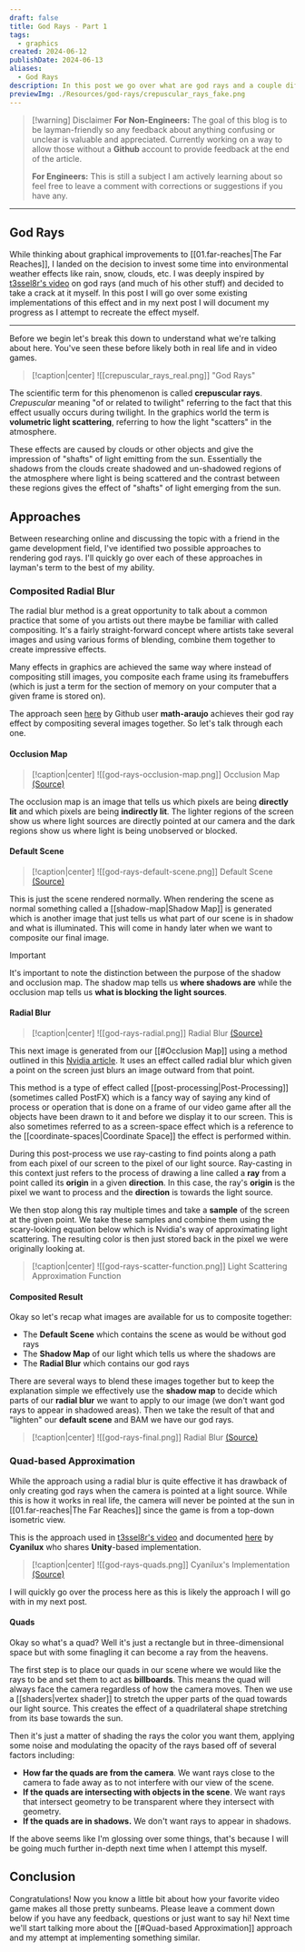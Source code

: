 ```yaml
---
draft: false
title: God Rays - Part 1
tags:
  - graphics
created: 2024-06-12
publishDate: 2024-06-13
aliases:
  - God Rays
description: In this post we go over what are god rays and a couple different high-level approaches to them.
previewImg: ./Resources/god-rays/crepuscular_rays_fake.png
---
```


> [!warning] Disclaimer
> **For Non-Engineers:**
> The goal of this blog is to be layman-friendly so any feedback about anything confusing or unclear is valuable and appreciated. Currently working on a way to allow those without a **Github** account to provide feedback at the end of the article.
> 
> **For Engineers:**
> This is still a subject I am actively learning about so feel free to leave a comment with corrections or suggestions if you have any.

****

## God Rays
While thinking about graphical improvements to [[01.far-reaches|The Far Reaches]], I landed on the decision to invest some time into environmental weather effects like rain, snow, clouds, etc. I was deeply inspired by [t3ssel8r's video](https://www.youtube.com/watch?v=fSNdZ82I-eQ) on god rays (and much of his other stuff) and decided to take a crack at it myself. In this post I will go over some existing implementations of this effect and in my next post I will document my progress as I attempt to recreate the effect myself.

****

Before we begin let's break this down to understand what we're talking about here.  You've seen these before likely both in real life and in video games.

> [!caption|center] 
> ![[crepuscular_rays_real.png]]
> "God Rays"

The scientific term for this phenomenon is called **crepuscular rays**. *Crepuscular* meaning "of or related to twilight" referring to the fact that this effect usually occurs during twilight. In the graphics world the term is **volumetric light scattering**, referring to how the light "scatters" in the atmosphere. 

These effects are caused by clouds or other objects and give the impression of "shafts" of light emitting from the sun. Essentially the shadows from the clouds create shadowed and un-shadowed regions of the atmosphere where light is being scattered and the contrast between these regions gives the effect of "shafts" of light emerging from the sun.

## Approaches

Between researching online and discussing the topic with a friend in the game development field, I've identified two possible approaches to rendering god rays. I'll quickly go over each of these approaches in layman's term to the best of my ability.

### Composited Radial Blur
The radial blur method is a great opportunity to talk about a common practice that some of you artists out there maybe be familiar with called compositing. It's a fairly straight-forward concept where artists take several images and using various forms of blending, combine them together to create impressive effects.

Many effects in graphics are achieved the same way where instead of compositing still images, you composite each frame using its framebuffers (which is just a term for the section of memory on your computer that a given frame is stored on).

The approach seen [here](https://github.com/math-araujo/screen-space-godrays) by Github user **math-araujo** achieves their god ray effect by compositing several images together. So let's talk through each one.

#### Occlusion Map

> [!caption|center]
> ![[god-rays-occlusion-map.png]]
> Occlusion Map [(Source)](https://raw.githubusercontent.com/math-araujo/screen-space-godrays/master/docs/images/first_pass.png)

The occlusion map is an image that tells us which pixels are being **directly lit** and which pixels are being **indirectly lit**. The lighter regions of the screen show us where light sources are directly pointed at our camera and the dark regions show us where light is being unobserved or blocked.

#### Default Scene
> [!caption|center]
> ![[god-rays-default-scene.png]]
> Default Scene [(Source)](https://raw.githubusercontent.com/math-araujo/screen-space-godrays/master/docs/images/first_pass.png)

This is just the scene rendered normally. When rendering the scene as normal something called a [[shadow-map|Shadow Map]] is generated which is another image that just tells us what part of our scene is in shadow and what is illuminated. This will come in handy later when we want to composite our final image.
> [!important]
> It's important to note the distinction between the purpose of the shadow and occlusion map. The shadow map tells us **where shadows are** while the occlusion map tells us **what is blocking the light sources**. 

#### Radial Blur

> [!caption|center]
> ![[god-rays-radial.png]]
> Radial Blur [(Source)](https://raw.githubusercontent.com/math-araujo/screen-space-godrays/master/docs/images/third_pass.png)

This next image is generated from our [[#Occlusion Map]] using a method outlined in this [Nvidia article](https://developer.nvidia.com/gpugems/gpugems3/part-ii-light-and-shadows/chapter-13-volumetric-light-scattering-post-process). It uses an effect called radial blur which given a point on the screen just blurs an image outward from that point. 

This method is a type of effect called [[post-processing|Post-Processing]] (sometimes called PostFX) which is a fancy way of saying any kind of process or operation that is done on a frame of our video game after all the objects have been drawn to it and before we display it to our screen. This is also sometimes referred to as a screen-space effect which is a reference to the [[coordinate-spaces|Coordinate Space]] the effect is performed within.

During this post-process we use ray-casting to find points along a path from each pixel of our screen to the pixel of our light source. Ray-casting in this context just refers to the process of drawing a line called a **ray** from a point called its **origin** in a given **direction**. In this case, the ray's **origin** is the pixel we want to process and the **direction** is towards the light source.

We then stop along this ray multiple times and take a **sample** of the screen at the given point. We take these samples and combine them using the scary-looking equation below which is Nvidia's way of approximating light scattering. The resulting color is then just stored back in the pixel we were originally looking at.

> [!caption|center]
> ![[god-rays-scatter-function.png]]
> Light Scattering Approximation Function

#### Composited Result


Okay so let's recap what images are available for us to composite together:
- The **Default Scene** which contains the scene as would be without god rays
- The **Shadow Map** of our light which tells us where the shadows are
- The **Radial Blur** which contains our god rays

There are several ways to blend these images together but to keep the explanation simple we effectively use the **shadow map** to decide which parts of our **radial blur** we want to apply to our image (we don't want god rays to appear in shadowed areas). Then we take the result of that and "lighten" our **default scene** and BAM we have our god rays.

> [!caption|center]
> ![[god-rays-final.png]]
> Radial Blur [(Source)](https://raw.githubusercontent.com/math-araujo/screen-space-godrays/master/docs/images/third_pass.png)

### Quad-based Approximation

While the approach using a radial blur is quite effective it has drawback of only creating god rays when the camera is pointed at a light source. While this is how it works in real life, the camera will never be pointed at the sun in [[01.far-reaches|The Far Reaches]] since the game is from a top-down isometric view.

This is the approach used in [t3ssel8r's video](https://www.youtube.com/watch?v=fSNdZ82I-eQ) and documented [here](https://www.cyanilux.com/tutorials/god-rays-shader-breakdown/) by **Cyanilux** who shares **Unity**-based implementation.

> [!caption|center]
> ![[god-rays-quads.png]]
> Cyanilux's Implementation [(Source)](https://www.cyanilux.com/tutorials/god-rays-shader-breakdown/)

I will quickly go over the process here as this is likely the approach I will go with in my next post.

#### Quads
Okay so what's a quad? Well it's just a rectangle but in three-dimensional space but with some finagling it can become a ray from the heavens.

The first step is to place our quads in our scene where we would like the rays to be and set them to act as **billboards**. This means the quad will always face the camera regardless of how the camera moves. Then we use a [[shaders|vertex shader]] to stretch the upper parts of the quad towards our light source. This creates  the effect of a quadrilateral shape stretching from its base towards the sun.

Then it's just a matter of shading the rays the color you want them, applying some noise and modulating the opacity of the rays based off of several factors including:
- **How far the quads are from the camera**. We want rays close to the camera to fade away as to not interfere with our view of the scene.
- **If the quads are intersecting with objects in the scene**. We want rays that intersect geometry to be transparent where they intersect with geometry.
- **If the quads are in shadows.** We don't want rays to appear in shadows.

If the above seems like I'm glossing over some things, that's because I will be going much further in-depth next time when I attempt this myself.

## Conclusion

Congratulations! Now you know a little bit about how your favorite video game makes all those pretty sunbeams. Please leave a comment down below if you have any feedback, questions or just want to say hi! Next time we'll start talking more about the [[#Quad-based Approximation]] approach and my attempt at implementing something similar.



